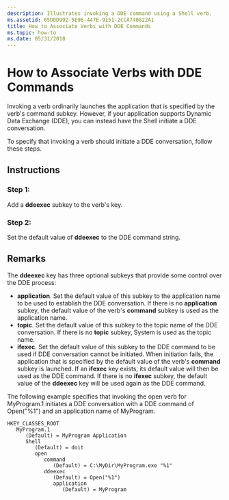 ```yaml
---
description: Illustrates invoking a DDE command using a Shell verb.
ms.assetid: 65DDD992-5E96-447E-9151-2CCA740822A1
title: How to Associate Verbs with DDE Commands
ms.topic: how-to
ms.date: 05/31/2018
---
```


# How to Associate Verbs with DDE Commands

Invoking a verb ordinarily launches the application that is specified by the verb's command subkey. However, if your application supports Dynamic Data Exchange (DDE), you can instead have the Shell initiate a DDE conversation.

To specify that invoking a verb should initiate a DDE conversation, follow these steps.

## Instructions

### Step 1:

Add a **ddeexec** subkey to the verb's key.

### Step 2:

Set the default value of **ddeexec** to the DDE command string.

## Remarks

The **ddeexec** key has three optional subkeys that provide some control over the DDE process:

-   **application**. Set the default value of this subkey to the application name to be used to establish the DDE conversation. If there is no **application** subkey, the default value of the verb's **command** subkey is used as the application name.
-   **topic**. Set the default value of this subkey to the topic name of the DDE conversation. If there is no **topic** subkey, System is used as the topic name.
-   **ifexec**. Set the default value of this subkey to the DDE command to be used if DDE conversation cannot be initiated. When initiation fails, the application that is specified by the default value of the verb's **command** subkey is launched. If an **ifexec** key exists, its default value will then be used as the DDE command. If there is no **ifexec** subkey, the default value of the **ddeexec** key will be used again as the DDE command.

The following example specifies that invoking the open verb for MyProgram.1 initiates a DDE conversation with a DDE command of Open("%1") and an application name of MyProgram.

```
HKEY_CLASSES_ROOT
   MyProgram.1
      (Default) = MyProgram Application
      Shell
         (Default) = doit
         open
            command
               (Default) = C:\MyDir\MyProgram.exe "%1"
            ddeexec
               (Default) = Open("%1")
               application
                  (Default) = MyProgram
```

 

 



